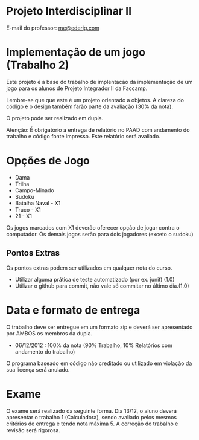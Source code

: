 Projeto Interdisciplinar II
===========================
E-mail do professor: me@ederig.com

Implementação de um jogo (Trabalho 2)
=====================================

Este projeto é a base do trabalho de implentacão da implementação de um jogo para os alunos de Projeto Integrador II da Faccamp.

Lembre-se que que este é um projeto orientado a objetos. A clareza do código e o design também farão parte da avaliação (30% da nota).

O projeto pode ser realizado em dupla.

Atenção: É obrigatório a entrega de relatório no PAAD com andamento do trabalho e código fonte impresso. Este relatório será avaliado.

Opções de Jogo
==============
- Dama
- Trilha
- Campo-Minado
- Sudoku 
- Batalha Naval - X1
- Truco - X1
- 21 - X1

Os jogos marcados com X1 deverão oferecer opção de jogar contra o computador. Os demais jogos serão para dois jogadores (exceto o sudoku)



Pontos Extras
-------------
Os pontos extras podem ser utilizados em qualquer nota do curso.

- Utilizar alguma prática de teste automatizado (por ex. junit) (1.0)
- Utilizar o  github  para commit, não vale só commitar no último dia.(1.0)

Data e formato de entrega
=========================
O trabalho deve ser entregue em um formato zip e deverá ser apresentado por AMBOS os membros da dupla.
- 06/12/2012 : 100% da nota (90% Trabalho, 10% Relatórios com andamento do trabalho)


O programa baseado em código não creditado ou utilizado em violação da sua licença será anulado.


Exame
=====
O exame será realizado da seguinte forma. Dia 13/12, o aluno deverá apresentar o trabalho 1 (Calculadora), sendo avaliado pelos mesmos critérios de entrega e tendo nota máxima 5.
A correção do trabalho e revisão será rigorosa.



